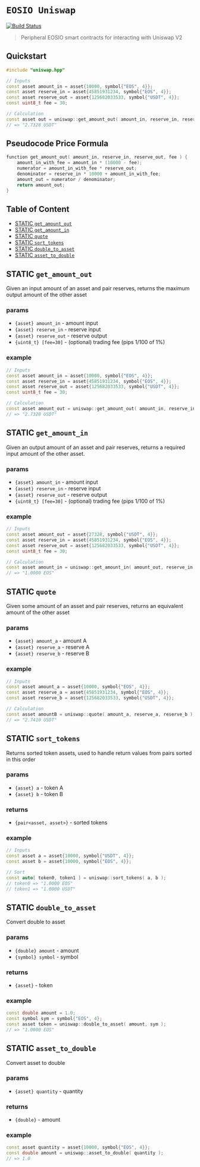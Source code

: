 # **`EOSIO Uniswap`**

[![Build Status](https://travis-ci.org/stableex/sx.uniswap.svg?branch=master)](https://travis-ci.org/stableex/sx.uniswap)

> Peripheral EOSIO smart contracts for interacting with Uniswap V2

## Quickstart

```c++
#include "uniswap.hpp"

// Inputs
const asset amount_in = asset{10000, symbol{"EOS", 4}};
const asset reserve_in = asset{45851931234, symbol{"EOS", 4}};
const asset reserve_out = asset{125682033533, symbol{"USDT", 4}};
const uint8_t fee = 30;

// Calculation
const asset out = uniswap::get_amount_out( amount_in, reserve_in, reserve_out, fee );
// => "2.7328 USDT"
```

## Pseudocode Price Formula

```c++
function get_amount_out( amount_in, reserve_in, reserve_out, fee ) {
    amount_in_with_fee = amount_in * (10000 - fee);
    numerator = amount_in_with_fee * reserve_out;
    denominator = reserve_in * 10000 + amount_in_with_fee;
    amount_out = numerator / denominator;
    return amount_out;
}
```

## Table of Content

- [STATIC `get_amount_out`](#action-get_amount_out)
- [STATIC `get_amount_in`](#action-get_amount_in)
- [STATIC `quote`](#action-quote)
- [STATIC `sort_tokens`](#action-sort_tokens)
- [STATIC `double_to_asset`](#action-double_to_asset)
- [STATIC `asset_to_double`](#action-asset_to_double)

## STATIC `get_amount_out`

Given an input amount of an asset and pair reserves, returns the maximum output amount of the other asset

### params

- `{asset} amount_in` - amount input
- `{asset} reserve_in` - reserve input
- `{asset} reserve_out` - reserve output
- `{uint8_t} [fee=30]` - (optional) trading fee (pips 1/100 of 1%)

### example

```c++
// Inputs
const asset amount_in = asset{10000, symbol{"EOS", 4}};
const asset reserve_in = asset{45851931234, symbol{"EOS", 4}};
const asset reserve_out = asset{125682033533, symbol{"USDT", 4}};
const uint8_t fee = 30;

// Calculation
const asset amount_out = uniswap::get_amount_out( amount_in, reserve_in, reserve_out, fee );
// => "2.7328 USDT"
```

## STATIC `get_amount_in`

Given an output amount of an asset and pair reserves, returns a required input amount of the other asset.

### params

- `{asset} amount_in` - amount input
- `{asset} reserve_in` - reserve input
- `{asset} reserve_out` - reserve output
- `{uint8_t} [fee=30]` - (optional) trading fee (pips 1/100 of 1%)

### example

```c++
// Inputs
const asset amount_out = asset{27328, symbol{"USDT", 4}};
const asset reserve_in = asset{45851931234, symbol{"EOS", 4}};
const asset reserve_out = asset{125682033533, symbol{"USDT", 4}};
const uint8_t fee = 30;

// Calculation
const asset amount_in = uniswap::get_amount_in( amount_out, reserve_in, reserve_out, fee );
// => "1.0000 EOS"
```

## STATIC `quote`

Given some amount of an asset and pair reserves, returns an equivalent amount of the other asset

### params

- `{asset} amount_a` - amount A
- `{asset} reserve_a` - reserve A
- `{asset} reserve_b` - reserve B

### example

```c++
// Inputs
const asset amount_a = asset{10000, symbol{"EOS", 4}};
const asset reserve_a = asset{45851931234, symbol{"EOS", 4}};
const asset reserve_b = asset{125682033533, symbol{"USDT", 4}};

// Calculation
const asset amountB = uniswap::quote( amount_a, reserve_a, reserve_b );
// => "2.7410 USDT"
```

## STATIC `sort_tokens`

Returns sorted token assets, used to handle return values from pairs sorted in this order

### params

- `{asset} a` - token A
- `{asset} b` - token B

### returns

- `{pair<asset, asset>}` - sorted tokens

### example

```c++
// Inputs
const asset a = asset{10000, symbol{"USDT", 4}};
const asset b = asset{10000, symbol{"EOS", 4}};

// Sort
const auto[ token0, token1 ] = uniswap::sort_tokens( a, b );
// token0 => "1.0000 EOS"
// token1 => "1.0000 USDT"
```

## STATIC `double_to_asset`

Convert double to asset

### params

- `{double} amount` - amount
- `{symbol} symbol` - symbol

### returns

- `{asset}` - token

### example

```c++
const double amount = 1.0;
const symbol sym = symbol{"EOS", 4};
const asset token = uniswap::double_to_asset( amount, sym );
// => "1.0000 EOS"
```

## STATIC `asset_to_double`

Convert asset to double

### params

- `{asset} quantity` - quantity

### returns

- `{double}` - amount

### example

```c++
const asset quantity = asset{10000, symbol{"EOS", 4}};
const double amount = uniswap::asset_to_double( quantity );
// => 1.0
```